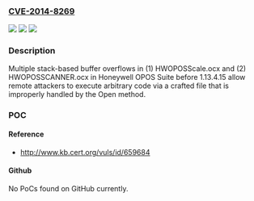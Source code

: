 ### [CVE-2014-8269](https://cve.mitre.org/cgi-bin/cvename.cgi?name=CVE-2014-8269)
![](https://img.shields.io/static/v1?label=Product&message=n%2Fa&color=blue)
![](https://img.shields.io/static/v1?label=Version&message=n%2Fa&color=blue)
![](https://img.shields.io/static/v1?label=Vulnerability&message=n%2Fa&color=brighgreen)

### Description

Multiple stack-based buffer overflows in (1) HWOPOSScale.ocx and (2) HWOPOSSCANNER.ocx in Honeywell OPOS Suite before 1.13.4.15 allow remote attackers to execute arbitrary code via a crafted file that is improperly handled by the Open method.

### POC

#### Reference
- http://www.kb.cert.org/vuls/id/659684

#### Github
No PoCs found on GitHub currently.

